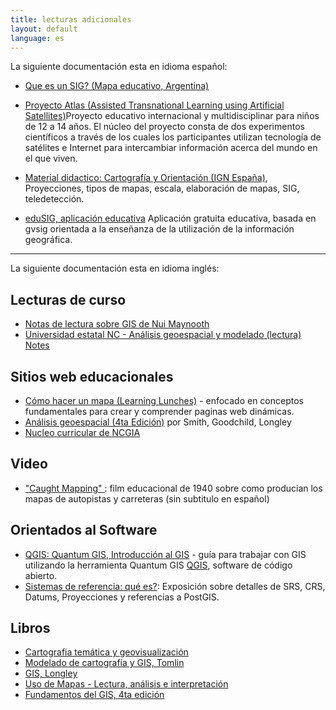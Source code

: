 ```yaml
---
title: lecturas adicionales
layout: default
language: es
---
```



La siguiente documentación esta en idioma español:


* [Que es un SIG? (Mapa educativo, Argentina)](http://www.mapaeducativo.edu.ar/encontrar/pages/qsig)

* [Proyecto Atlas (Assisted Transnational Learning using Artificial Satellites)](http://www.cfa.harvard.edu/space_geodesy/ATLAS/index_es.html)Proyecto educativo internacional y multidisciplinar para niños de 12 a 14 años. El núcleo del proyecto consta de dos experimentos científicos a través de los cuales los participantes utilizan tecnología de satélites e Internet para intercambiar información acerca del mundo en el que viven.
 
* [Material didactico: Cartografía y Orientación (IGN España)](http://www.ign.es/atlas_didactico/modulo03/pda/modulo03.pdf), Proyecciones, tipos de mapas, escala, elaboración de mapas, SIG, teledetección.

* [eduSIG, aplicación educativa](http://www.edusig.com.ar/) Aplicación gratuita educativa, basada en gvsig orientada a la enseñanza de la utilización de la información geográfica.


---
La siguiente documentación esta en idioma inglés:

## Lecturas de curso

* [Notas de lectura sobre GIS de Nui Maynooth](http://www.nuim.ie/staff/dpringle/gis/lectures.shtml)
* [Universidad estatal NC - Análisis geoespacial y modelado (lectura) Notes](http://courses.ncsu.edu/mea582/common/GIS_anal_lecture/GIS_Anal_Lectall.html)

## Sitios web educacionales

* [Cómo hacer un mapa (Learning Lunches)](https://github.com/veltman/learninglunches/tree/master/maps) - enfocado en  conceptos fundamentales para crear y comprender paginas web dinámicas.
* [Análisis geoespacial (4ta Edición)](http://www.spatialanalysisonline.com/HTML/index.html) por Smith, Goodchild, Longley
* [Nucleo curricular de NCGIA](http://www.geog.ubc.ca/courses/klink/gis.notes/ncgia/toc.html)

## Video

* ["Caught Mapping" ](https://archive.org/details/CaughtMa1940): film educacional de 1940 sobre como producian los mapas de autopistas y carreteras (sin subtitulo en español)

## Orientados al Software

* [QGIS: Quantum GIS, Introducción al GIS](http://docs.qgis.org/2.2/en/docs/gentle_gis_introduction/index.html) - guía para trabajar con GIS utilizando la herramienta Quantum GIS [QGIS](http://qgis.org/en/site/), software de código abierto.
* [Sistemas de referencia: qué es?](https://weblogs.java.net/blog/manningpubs/archive/2013/02/13/spatial-reference-system-what-it): Exposición sobre detalles de SRS, CRS, Datums, Proyecciones y referencias a PostGIS.

## Libros

* [Cartografia temática y geovisualización](http://www.amazon.com/Thematic-Cartography-Geovisualization-3rd-Edition/dp/0132298341)
* [Modelado de cartografía y GIS, Tomlin](http://www.amazon.com/GIS-Cartographic-Modeling-Dana-Tomlin/dp/158948309X)
* [GIS, Longley](http://www.amazon.com/Geographic-Information-Systems-Science-Longley/dp/0470721448)
* [Uso de Mapas - Lectura, análisis e interpretación](http://www.amazon.com/Map-Use-Reading-Analysis-Interpretation/dp/1589482794)
* [Fundamentos del GIS, 4ta edición](http://www.paulbolstad.net/gisbook.html)
